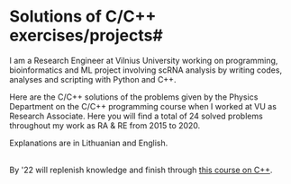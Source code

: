 # Solutions of C/C++ exercises/projects#

I am a Research Engineer at Vilnius University working on programming, bioinformatics and ML project involving scRNA analysis by writing codes, analyses and scripting with Python and C++.

Here are the C/C++ solutions of the problems given by the Physics Department on the C/C++ programming course when I worked at VU as Research Associate. Here you will find a total of 24 solved problems throughout my work as RA & RE from 2015 to 2020.

Explanations are in Lithuanian and English. 

<br> By '22 will replenish knowledge and finish through [this course on C++](https://www.udemy.com/course/video-course-c-from-beginner-to-expert/). </br>
